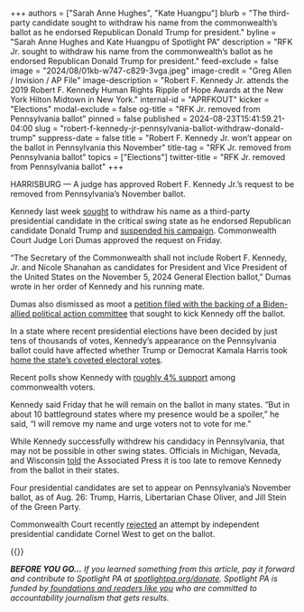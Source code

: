 +++
authors = ["Sarah Anne Hughes", "Kate Huangpu"]
blurb = "The third-party candidate sought to withdraw his name from the commonwealth’s ballot as he endorsed Republican Donald Trump for president."
byline = "Sarah Anne Hughes and Kate Huangpu of Spotlight PA"
description = "RFK Jr. sought to withdraw his name from the commonwealth’s ballot as he endorsed Republican Donald Trump for president."
feed-exclude = false
image = "2024/08/01kb-w747-c829-3vga.jpeg"
image-credit = "Greg Allen / Invision / AP File"
image-description = "Robert F. Kennedy Jr. attends the 2019 Robert F. Kennedy Human Rights Ripple of Hope Awards at the New York Hilton Midtown in New York."
internal-id = "APRFKOUT"
kicker = "Elections"
modal-exclude = false
og-title = "RFK Jr. removed from Pennsylvania ballot"
pinned = false
published = 2024-08-23T15:41:59.21-04:00
slug = "robert-f-kennedy-jr-pennsylvania-ballot-withdraw-donald-trump"
suppress-date = false
title = "Robert F. Kennedy Jr. won’t appear on the ballot in Pennsylvania this November"
title-tag = "RFK Jr. removed from Pennsylvania ballot"
topics = ["Elections"]
twitter-title = "RFK Jr. removed from Pennsylvania ballot"
+++

HARRISBURG — A judge has approved Robert F. Kennedy Jr.’s request to be removed from Pennsylvania’s November ballot.

Kennedy last week <a href="https://s3.documentcloud.org/documents/25060815/no-386-md-2024.pdf">sought</a> to withdraw his name as a third-party presidential candidate in the critical swing state as he endorsed Republican candidate Donald Trump and <a href="https://www.kennedy24.com/kennedy_announces_suspension_of_campaign">suspended his campaign</a>. Commonwealth Court Judge Lori Dumas approved the request on Friday.

“The Secretary of the Commonwealth shall not include Robert F. Kennedy, Jr. and Nicole Shanahan as candidates for President and Vice President of the United States on the November 5, 2024 General Election ballot,” Dumas wrote in her order of Kennedy and his running mate.

Dumas also dismissed as moot a <a href="https://www.spotlightpa.org/news/2024/08/robert-f-kennedy-pennsylvania-president-ballot-third-party-candidates/">petition filed with the backing of a Biden-allied political action committee</a> that sought to kick Kennedy off the ballot.

In a state where recent presidential elections have been decided by just tens of thousands of votes, Kennedy’s appearance on the Pennsylvania ballot could have affected whether Trump or Democrat Kamala Harris took <a href="https://www.inquirer.com/politics/election/robert-kennedy-pennsylvania-filed-campaign-20240621.html">home the state’s coveted electoral votes</a>.

Recent polls show Kennedy with <a href="https://projects.fivethirtyeight.com/polls/president-general/2024/pennsylvania/">roughly 4% support</a> among commonwealth voters.

Kennedy said Friday that he will remain on the ballot in many states. “But in about 10 battleground states where my presence would be a spoiler,” he said, “I will remove my name and urge voters not to vote for me.”

While Kennedy successfully withdrew his candidacy in Pennsylvania, that may not be possible in other swing states. Officials in Michigan, Nevada, and Wisconsin <a href="https://apnews.com/article/rfk-jr-trump-speech-arizona-a2638f89ddcb5de03edbe4574ca17d45">told</a> the Associated Press it is too late to remove Kennedy from the ballot in their states.

Four presidential candidates are set to appear on Pennsylvania’s November ballot, as of Aug. 26: Trump, Harris, Libertarian Chase Oliver, and Jill Stein of the Green Party.

Commonwealth Court recently <a href="https://apnews.com/article/pennsylvania-ballot-2024-independent-cornel-west-rfk-406dd1a46489e3049ab70e1633a28414">rejected</a> an attempt by independent presidential candidate Cornel West to get on the ballot.

{{<scribd src="https://www.scribd.com/embeds/762819525/content?start_page=1&amp;view_mode=scroll&amp;access_key=key-URznckmjtslOGzWf3XUl" >}}

<strong><em>BEFORE YOU GO…</em></strong><em> If you learned something from this article, pay it forward and contribute to Spotlight PA at </em><a href="https://www.spotlightpa.org/donate"><em>spotlightpa.org/donate</em></a><em>. Spotlight PA is funded by</em><a href="https://www.spotlightpa.org/support"><em> foundations and readers like you</em></a><em> who are committed to accountability journalism that gets results.</em>

